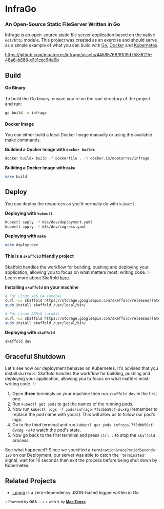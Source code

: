 # InfraGo

### An Open-Source Static FileServer Written in Go

Infrago is an open-source static file server application based on the native `net/http` module. This project was created as an exercise and should serve as a simple example of what you can build with [Go](https://go.dev/), [Docker](https://www.docker.com/) and [Kubernetes](https://kubernetes.io/).

https://github.com/moatorres/infrago/assets/44585769/8109d758-6215-48a6-b888-d1c1cec94a9b

## Build

#### Go Binary

To build the Go binary, ensure you're on the root directory of the project and run:

```sh
go build -o infrago
```

#### Docker Image

You can either build a local Docker Image manually or using the available [make](https://www.gnu.org/software/make/manual/make.html) commands.

**Buildind a Docker Image with `docker buildx`**

```sh
docker buildx build -f Dockerfile . -t docker.io/moatorres/infrago
```

**Building a Docker Image with `make`**

```sh
make build
```

## Deploy

You can deploy the resources as you'd normally do with `kubectl`.

**Deploying with `kubectl`**

```sh
kubectl apply -f k8s/dev/deployment.yaml
kubectl apply -f k8s/dev/ingress.yaml
```

**Deploying with `make`**

```sh
make deploy-dev
```

#### This is a `skaffold` friendly project

Skaffold handles the workflow for building, pushing and deploying your application, allowing you to focus on what matters most: writing code. ✨ Learn more about Skaffold [here](https://skaffold.dev/).

**Installing `skaffold` on your machine**

```sh
# For Linux x86_64 (amd64)
curl -Lo skaffold https://storage.googleapis.com/skaffold/releases/latest/skaffold-linux-amd64 && \
sudo install skaffold /usr/local/bin/

# For Linux ARMv8 (arm64)
curl -Lo skaffold https://storage.googleapis.com/skaffold/releases/latest/skaffold-linux-arm64 && \
sudo install skaffold /usr/local/bin/
```

**Deploying with `skaffold`**

```sh
skaffold dev
```

## Graceful Shutdown

Let's see how our deployment behaves on Kubernetes. It's advised that you install `skaffold`. Skaffold handles the workflow for building, pushing and deploying your application, allowing you to focus on what matters most: writing code. ✨

1. Open **three** terminals on your machine then run `skaffold dev` in the first one.
2. Run `kubectl get pods` to get the names of the running pods.
3. Now run `kubectl logs -f pods/infrago-7f5dbb59cf-dvx8g` (remember to replace the pod name with yours). This will allow us to follow our pod's logs.
4. Go to the third terminal and run `kubectl get pods infrago-7f5dbb59cf-dvx8g -w` to watch the pod's state.
5. Now go back to the first terminal and press `ctrl c` to stop the `skaffold` process.

See what happened? Since we specified a `terminationGracePeriodSeconds: 120` on our Deployment, our server was able to catch the `'terminated'` signal, wait for 10 seconds then exit the process before being shut down by Kubernetes.

## Related Projects

- [Loggo](https://github.com/moatorres/go/modules/logger) is a zero-dependency JSON-based logger written in Go

<sub>⚡️ Powered by **OSS** — `< >` with ☕️ by [**Moa Torres**](https://github.com/moatorres)</sub>
